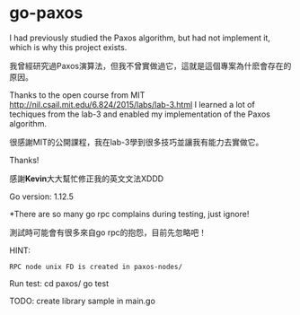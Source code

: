 # go-paxos

I had previously studied the Paxos algorithm, but had not implement it, which is why this project exists.

我曾經研究過Paxos演算法，但我不曾實做過它，這就是這個專案為什麽會存在的原因。

Thanks to the open course from MIT http://nil.csail.mit.edu/6.824/2015/labs/lab-3.html I learned a lot of techiques from the lab-3 and enabled my implementation of the Paxos algorithm.

很感謝MIT的公開課程，我在lab-3學到很多技巧並讓我有能力去實做它。

Thanks!

感謝**Kevin**大大幫忙修正我的英文文法XDDD

Go version: 1.12.5

*There are so many go rpc complains during testing, just ignore!

測試時可能會有很多來自go rpc的抱怨，目前先忽略吧！

HINT:

    RPC node unix FD is created in paxos-nodes/

Run test:
    cd paxos/
    go test

TODO:
    create library sample in main.go